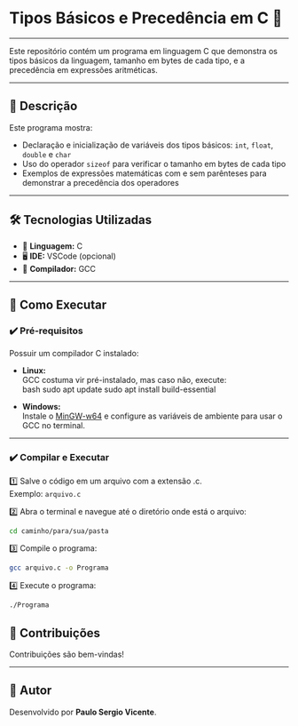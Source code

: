 # Tipos Básicos e Precedência em C 🧮

---

Este repositório contém um programa em linguagem C que demonstra os tipos básicos da linguagem, tamanho em bytes de cada tipo, e a precedência em expressões aritméticas.

---

## 📜 Descrição

Este programa mostra:

- Declaração e inicialização de variáveis dos tipos básicos: `int`, `float`, `double` e `char`
- Uso do operador `sizeof` para verificar o tamanho em bytes de cada tipo
- Exemplos de expressões matemáticas com e sem parênteses para demonstrar a precedência dos operadores

---

## 🛠️ Tecnologias Utilizadas

- 🧠 **Linguagem:** C
- 🖥️ **IDE:** VSCode (opcional)
- 🔧 **Compilador:** GCC

---

## 🚀 Como Executar

### ✔️ Pré-requisitos

Possuir um compilador C instalado:

- **Linux:**  
GCC costuma vir pré-instalado, mas caso não, execute:  
bash
sudo apt update
sudo apt install build-essential


- **Windows:**  
Instale o [MinGW-w64](https://www.mingw-w64.org/) e configure as variáveis de ambiente para usar o GCC no terminal.

---

### ✔️ Compilar e Executar

1️⃣ Salve o código em um arquivo com a extensão .c.  
Exemplo: ```arquivo.c```

2️⃣ Abra o terminal e navegue até o diretório onde está o arquivo:  
```bash
cd caminho/para/sua/pasta
```


3️⃣ Compile o programa:  
```bash
gcc arquivo.c -o Programa
```


4️⃣ Execute o programa:  
```bash
./Programa
```


## 🤝 Contribuições

Contribuições são bem-vindas!  

---

## 🙌 Autor

Desenvolvido por **Paulo Sergio Vicente**. 
